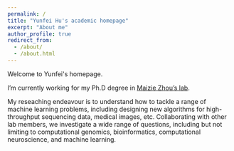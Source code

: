 ```yaml
---
permalink: /
title: "Yunfei Hu's academic homepage"
excerpt: "About me"
author_profile: true
redirect_from: 
  - /about/
  - /about.html
---
```


Welcome to Yunfei's homepage.

I’m currently working for my Ph.D degree in [Maizie Zhou’s lab](https://lab.vanderbilt.edu/maizie-zhou-lab/). 

My reseaching endeavour is to understand how to tackle a range of machine learning problems, including designing new algorithms for high-throughput sequencing data, medical images, etc. 
Collaborating with other lab members, we investigate a wide range of questions, including but not limiting to computational genomics, bioinformatics, computational neuroscience, and machine learning.

